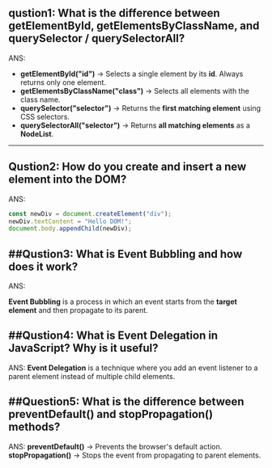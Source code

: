 

## qustion1: What is the difference between getElementById, getElementsByClassName, and querySelector / querySelectorAll?
ANS:
- **getElementById("id")** → Selects a single element by its **id**. Always returns only one element.  
- **getElementsByClassName("class")** → Selects all elements with the  class name. 
- **querySelector("selector")** → Returns the **first matching element** using CSS selectors. 
- **querySelectorAll("selector")** → Returns **all matching elements** as a **NodeList**. 

---

## Qustion2: How do you create and insert a new element into the DOM?
ANS:

```javascript
const newDiv = document.createElement("div"); 
newDiv.textContent = "Hello DOM!"; 
document.body.appendChild(newDiv);
```
##Qustion3: What is Event Bubbling and how does it work?
---
ANS:

**Event Bubbling** is a process in which an event starts from the **target element** and then propagate to its parent.

##Qustion4: What is Event Delegation in JavaScript? Why is it useful?
---
ANS:
**Event Delegation** is a technique where you add an event listener to a parent element instead of multiple child elements.

##Question5: What is the difference between preventDefault() and stopPropagation() methods?
---
ANS:
**preventDefault()** → Prevents the browser's default action.
**stopPropagation()** → Stops the event from propagating to parent elements.




